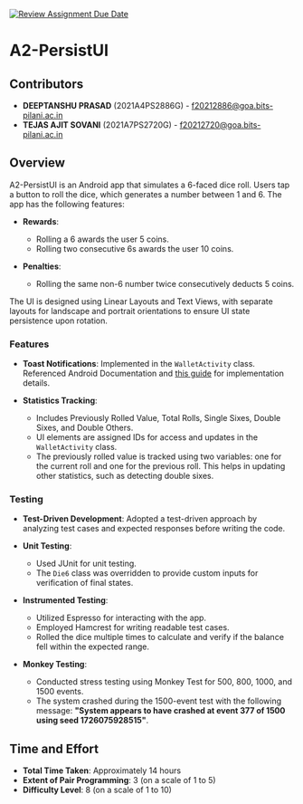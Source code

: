 [![Review Assignment Due Date](https://classroom.github.com/assets/deadline-readme-button-22041afd0340ce965d47ae6ef1cefeee28c7c493a6346c4f15d667ab976d596c.svg)](https://classroom.github.com/a/R_7cjhEg)

# A2-PersistUI

## Contributors
- **DEEPTANSHU PRASAD** (2021A4PS2886G) - f20212886@goa.bits-pilani.ac.in
- **TEJAS AJIT SOVANI** (2021A7PS2720G) - f20212720@goa.bits-pilani.ac.in

## Overview
A2-PersistUI is an Android app that simulates a 6-faced dice roll. Users tap a button to roll the dice, which generates a number between 1 and 6. The app has the following features:

- **Rewards**:
  - Rolling a 6 awards the user 5 coins.
  - Rolling two consecutive 6s awards the user 10 coins.

- **Penalties**:
  - Rolling the same non-6 number twice consecutively deducts 5 coins.

The UI is designed using Linear Layouts and Text Views, with separate layouts for landscape and portrait orientations to ensure UI state persistence upon rotation.

### Features

- **Toast Notifications**: Implemented in the `WalletActivity` class. Referenced Android Documentation and [this guide](https://www.dre.vanderbilt.edu/~schmidt/android/android-4.0/out/target/common/docs/doc-comment-check/guide/topics/ui/notifiers/toasts.html) for implementation details.

- **Statistics Tracking**:
  - Includes Previously Rolled Value, Total Rolls, Single Sixes, Double Sixes, and Double Others.
  - UI elements are assigned IDs for access and updates in the `WalletActivity` class.
  - The previously rolled value is tracked using two variables: one for the current roll and one for the previous roll. This helps in updating other statistics, such as detecting double sixes.

### Testing

- **Test-Driven Development**: Adopted a test-driven approach by analyzing test cases and expected responses before writing the code.
  
- **Unit Testing**:
  - Used JUnit for unit testing.
  - The `Die6` class was overridden to provide custom inputs for verification of final states.

- **Instrumented Testing**:
  - Utilized Espresso for interacting with the app.
  - Employed Hamcrest for writing readable test cases.
  - Rolled the dice multiple times to calculate and verify if the balance fell within the expected range.

- **Monkey Testing**:
  - Conducted stress testing using Monkey Test for 500, 800, 1000, and 1500 events.
  - The system crashed during the 1500-event test with the following message: **"System appears to have crashed at event 377 of 1500 using seed 1726075928515"**.

## Time and Effort
- **Total Time Taken**: Approximately 14 hours
- **Extent of Pair Programming**: 3 (on a scale of 1 to 5)
- **Difficulty Level**: 8 (on a scale of 1 to 10)
